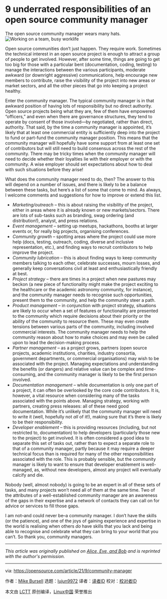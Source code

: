 [#]: subject: "9 underrated responsibilities of an open source community manager"
[#]: via: "https://opensource.com/article/21/9/community-manager"
[#]: author: "Mike Bursell https://opensource.com/users/mikecamel"
[#]: collector: "lujun9972"
[#]: translator: " "
[#]: reviewer: " "
[#]: publisher: " "
[#]: url: " "

9 underrated responsibilities of an open source community manager
======
The open source community manager wears many hats.
![Working on a team, busy worklife][1]

Open source communities don’t just happen. They require work. Sometimes the technical interest in an open source project is enough to attract a group of people to get involved. However, after some time, things are going to get too big for those with a particular bent (documentation, coding, testing) to manage the interactions between the various participants, moderate awkward (or downright aggressive) communications, help encourage new members to contribute, raise the visibility of the project into new areas or market sectors, and all the other pieces that go into keeping a project healthy.

Enter the community manager. The typical community manager is in that awkward position of having lots of responsibility but no direct authority. Open source projects being what they are, few of them have empowered “officers,” and even when there are governance structures, they tend to operate by consent of those involved—by negotiated, rather than direct, authority. That said, by the time a community manager is appointed, it’s likely that at least one commercial entity is sufficiently deep into the project to fund or part-fund the community manager position. This means that the community manager will hopefully have some support from at least one set of contributors but will still need to build consensus across the rest of the community. There may be tricky times when the community manager will need to decide whether their loyalties lie with their employer or with the community. A wise employer should set expectations about how to deal with such situations before they arise!

What does the community manager need to do, then? The answer to this will depend on a number of issues, and there is likely to be a balance between these tasks, but here’s a list of some that come to mind. As always, I welcome comments and suggestions for how to improve or extend this list.

  * _Marketing/outreach_ – this is about raising the visibility of the project, either in areas where it is already known or new markets/sectors. There are lots of sub-tasks such as branding, swag ordering (and distribution!), analyst, and press relations.
  * _Event management_ – setting up meetups, hackathons, booths at larger events or, for really big projects, organising conferences.
  * _Community growth_ – spotting areas where the project could use more help (docs, testing, outreach, coding, diverse and inclusive representation, etc.), and finding ways to recruit contributors to help improve the project.
  * _Community lubrication_ – this is about finding ways to keep community members talking to each other, celebrate successes, mourn losses, and generally keep conversations civil at least and enthusiastically friendly at best.
  * _Project strategy_ – there are times in a project when new pastures may beckon (a new piece of functionality might make the project exciting to the healthcare or the academic astronomy community, for instance), and the community manager needs to recognise such opportunities, present them to the community, and help the community steer a path.
  * _Product management_ – in conjunction with project strategy, situations are likely to occur when a set of features or functionality are presented to the community which require decisions about their priority or the ability of the community to resource them. These may even create tensions between various parts of the community, including involved commercial interests. The community manager needs to help the community reason about how to make choices and may even be called upon to lead the decision-making process.
  * _Partner management_ – as a project grows, partners (open source projects, academic institutions, charities, industry consortia, government departments, or commercial organisations) may wish to be associated with the project. Managing expectations and understanding the benefits (or dangers) and relative value can be complex and time-consuming, and the community manager is likely to be the first person involved.
  * _Documentation management_ – while documentation is only one part of a project, it can often be overlooked by the core code contributors. It is, however, a vital resource when considering many of the tasks associated with the points above. Managing strategy, working with partners, creating press releases: all of these need good documentation. While it’s unlikely that the community manager will need to write it (well, hopefully not _all_ of it!), making sure that it’s there is likely to be their responsibility.
  * _Developer enablement_ – this is providing resources (including, but not restricted to, documentation) to help developers (particularly those new to the project) to get involved. It is often considered a good idea to separate this set of tasks out, rather than to expect a separate role to that of a community manager, partly because it may require a deeper technical focus than is required for many of the other responsibilities associated with the role. This is probably sensible, but the community manager is likely to want to ensure that developer enablement is well-managed, as, without new developers, almost any project will eventually calcify and die.



Nobody (well, almost nobody) is going to be an expert in all of these sets of tasks, and many projects won’t need all of them at the same time. Two of the attributes of a well-established community manager are an awareness of the gaps in their expertise and a network of contacts they can call on for advice or services to fill those gaps.

I am not–and could never be–a community manager. I don’t have the skills (or the patience), and one of the joys of gaining experience and expertise in the world is realising when others _do_ have skills that you lack and being able to recognise and celebrate what they can bring to your world that you can’t. So thank you, community managers.

* * *

_This article was originally published on [Alice, Eve, and Bob][2] and is reprinted with the author's permission._

--------------------------------------------------------------------------------

via: https://opensource.com/article/21/9/community-manager

作者：[Mike Bursell][a]
选题：[lujun9972][b]
译者：[译者ID](https://github.com/译者ID)
校对：[校对者ID](https://github.com/校对者ID)

本文由 [LCTT](https://github.com/LCTT/TranslateProject) 原创编译，[Linux中国](https://linux.cn/) 荣誉推出

[a]: https://opensource.com/users/mikecamel
[b]: https://github.com/lujun9972
[1]: https://opensource.com/sites/default/files/styles/image-full-size/public/lead-images/team_dev_email_chat_video_work_wfm_desk_520.png?itok=6YtME4Hj (Working on a team, busy worklife)
[2]: https://aliceevebob.com/2021/08/03/in-praise-of-the-community-manager/
